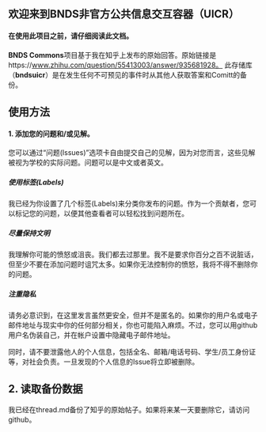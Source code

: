 ## 欢迎来到BNDS非官方公共信息交互容器（UICR）
#### 在使用此项目之前，请仔细阅读此文档。

**BNDS Commons**项目基于我在知乎上发布的原始回答。原始链接是https://www.zhihu.com/question/55413003/answer/935681928。
此存储库（**bndsuicr**）是在发生任何不可预见的事件时从其他人获取答案和Comitt的备份。

## 使用方法

#### 1. 添加您的问题和/或见解。

您可以通过“问题(Issues)”选项卡自由提交自己的见解，因为对您而言，这些见解被视为学校的实际问题。问题可以是中文或者英文。

##### 使用标签(Labels)

我已经为你设置了几个标签(Labels)来分类你发布的问题。作为一个贡献者，您可以标记您的问题，以便其他查看者可以轻松找到问题所在。

##### 尽量保持文明

我理解你可能的愤怒或沮丧。我们都去过那里。我不是要求你百分之百不说脏话，但至少不要在添加问题时诅咒太多。如果你无法控制你的愤怒，我将不得不删除你的问题。

##### 注重隐私

请务必意识到，在这里发言虽然更安全，但并不是匿名的。如果你的用户名或电子邮件地址与现实中你的任何部分相关，你也可能陷入麻烦。不过，您可以用github用户名伪装自己，并在帐户设置中隐藏电子邮件地址。

同时，请不要泄露他人的个人信息，包括全名、邮箱/电话号码、学生/员工身份证等，对社会负责。一旦发现的个人信息的Issue将立即被删除。

## 2. 读取备份数据

我已经在thread.md备份了知乎的原始帖子。如果将来某一天要删除它，请访问github。
